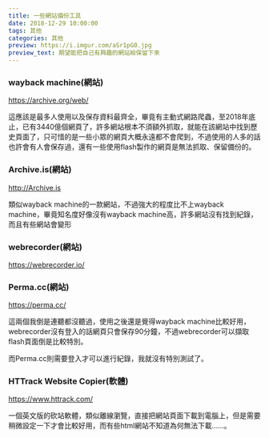 ```yaml
---
title: 一些網站備份工具
date: 2018-12-29 10:00:00
tags: 其他
categories: 其他
preview: https://i.imgur.com/aSr1pG0.jpg
preview_text: 期望能把自己有興趣的網站給保留下來
---
```


### wayback machine(網站)

https://archive.org/web/

這應該是最多人使用以及保存資料最齊全，畢竟有主動式網路爬蟲，至2018年底止，已有3440億個網頁了，許多網站根本不須額外抓取，就能在該網站中找到歷史頁面了，只可惜的是一些小眾的網頁大概永遠都不會爬到，不過使用的人多的話也許會有人會保存過，還有一些使用flash製作的網頁是無法抓取、保留備份的。

### Archive.is(網站)

http://Archive.is

類似wayback machine的一款網站，不過強大的程度比不上wayback machine，畢竟知名度好像沒有wayback machine高，許多網站沒有找到紀錄，而且有些網站會變形

### webrecorder(網站)

https://webrecorder.io/

### Perma.cc(網站)

https://perma.cc/

這兩個我倒是連聽都沒聽過，使用之後還是覺得wayback machine比較好用，webrecorder沒有登入的話網頁只會保存90分鐘，不過webrecorder可以擷取flash頁面倒是比較特別。

而Perma.cc則需要登入才可以進行紀錄，我就沒有特別測試了。

### HTTrack Website Copier(軟體)

https://www.httrack.com/

一個英文版的砍站軟體，類似離線瀏覽，直接把網站頁面下載到電腦上，但是需要稍微設定一下才會比較好用，而有些html網站不知道為何無法下載......。